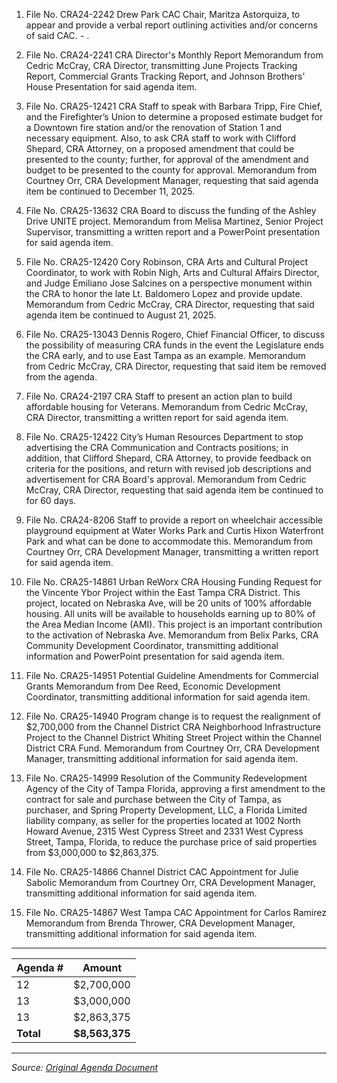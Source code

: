 1. File No. CRA24-2242 Drew Park CAC Chair, Maritza Astorquiza, to appear and provide a verbal report outlining activities and/or concerns of said CAC. - .

2. File No. CRA24-2241 CRA Director's Monthly Report Memorandum from Cedric McCray, CRA Director, transmitting June Projects Tracking Report, Commercial Grants Tracking Report, and Johnson Brothers' House Presentation for said agenda item. 

3. File No. CRA25-12421 CRA Staff to speak with Barbara Tripp, Fire Chief, and the Firefighter’s Union to determine a proposed estimate budget for a Downtown fire station and/or the renovation of Station 1 and necessary equipment. Also, to ask CRA staff to work with Clifford Shepard, CRA Attorney, on a proposed amendment that could be presented to the county; further, for approval of the amendment and budget to be presented to the county for approval.  Memorandum from Courtney Orr, CRA Development Manager, requesting that said agenda item be continued to December 11, 2025. 

4. File No. CRA25-13632 CRA Board to discuss the funding of the Ashley Drive UNITE project.  Memorandum from Melisa Martinez, Senior Project Supervisor, transmitting a written report and a PowerPoint presentation for said agenda item.

5. File No. CRA25-12420 Cory Robinson, CRA Arts and Cultural Project Coordinator, to work with Robin Nigh, Arts and Cultural Affairs Director, and Judge Emiliano Jose Salcines on a perspective monument within the CRA to honor the late Lt. Baldomero Lopez and provide update.  Memorandum from Cedric McCray, CRA Director, requesting that said agenda item be continued to August 21, 2025. 

6. File No. CRA25-13043 Dennis Rogero, Chief Financial Officer, to discuss the possibility of measuring CRA funds in the event the Legislature ends the CRA early, and to use East Tampa as an example.  Memorandum from Cedric McCray, CRA Director, requesting that said item be removed from the agenda. 

7. File No. CRA24-2197 CRA Staff to present an action plan to build affordable housing for Veterans.  Memorandum from Cedric McCray, CRA Director, transmitting a written report for said agenda item.

8. File No. CRA25-12422 City’s Human Resources Department to stop advertising the CRA Communication and Contracts positions; in addition, that Clifford Shepard, CRA Attorney, to provide feedback on criteria for the positions, and return with revised job descriptions and advertisement for CRA Board's approval.  Memorandum from Cedric McCray, CRA Director, requesting that said agenda item be continued to for 60 days. 

9. File No. CRA24-8206 Staff to provide a report on wheelchair accessible playground equipment at Water Works Park and Curtis Hixon Waterfront Park and what can be done to accommodate this.  Memorandum from Courtney Orr, CRA Development Manager, transmitting a written report for said agenda item.

10. File No. CRA25-14861 Urban ReWorx CRA Housing Funding Request for the Vincente Ybor Project within the East Tampa CRA District. This project, located on Nebraska Ave, will be 20 units of 100% affordable housing. All units will be available to households earning up to 80% of the Area Median Income (AMI). This project is an important contribution to the activation of Nebraska Ave. Memorandum from Belix Parks, CRA Community Development Coordinator, transmitting additional information and PowerPoint presentation for said agenda item. 

11. File No. CRA25-14951 Potential Guideline Amendments for Commercial Grants Memorandum from Dee Reed, Economic Development Coordinator, transmitting additional information for said agenda item. 

12. File No. CRA25-14940 Program change is to request the realignment of $2,700,000 from the Channel District CRA Neighborhood Infrastructure Project to the Channel District Whiting Street Project within the Channel District CRA Fund. Memorandum from Courtney Orr, CRA Development Manager, transmitting additional information for said agenda item. 

13. File No. CRA25-14999 Resolution of the Community Redevelopment Agency of the City of Tampa Florida, approving a first amendment to the contract for sale and purchase between the City of Tampa, as purchaser, and Spring Property Development, LLC, a Florida Limited liability company, as seller for the properties located at 1002 North Howard Avenue, 2315 West Cypress Street and 2331 West Cypress Street, Tampa, Florida, to reduce the purchase price of said properties from $3,000,000 to $2,863,375.

14. File No. CRA25-14866 Channel District CAC Appointment for Julie Sabolic Memorandum from Courtney Orr, CRA Development Manager, transmitting additional information for said agenda item. 

15. File No. CRA25-14867 West Tampa CAC Appointment for Carlos Ramirez Memorandum from Brenda Thrower, CRA Development Manager, transmitting additional information for said agenda item. 

---

| Agenda # | Amount |
|----------|--------|
| 12 | $2,700,000 |
| 13 | $3,000,000 |
| 13 | $2,863,375 |
| **Total** | **$8,563,375** |

---
*Source: [Original Agenda Document](https://tampagov.hylandcloud.com/221agendaonline/Documents/ViewAgenda?meetingId=2552&type=agenda&doctype=1)*